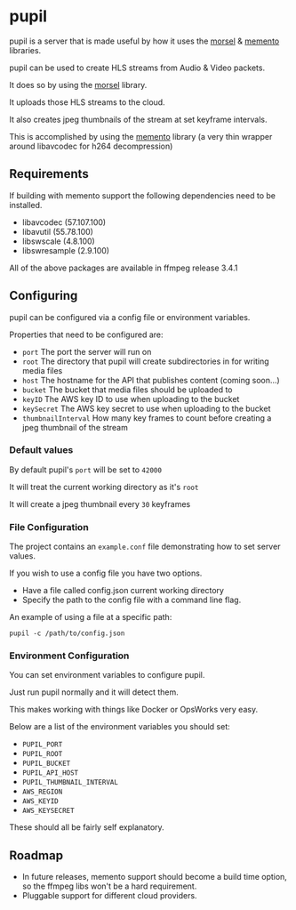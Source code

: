 # pupil

pupil is a server that is made useful by how it uses the [morsel](https://www.github.com/krad/morsel) & [memento](https://www.github.com/krad/memento) libraries.

pupil can be used to create HLS streams from Audio & Video packets.

It does so by using the [morsel](https://www.github.com/krad/morsel) library.

It uploads those HLS streams to the cloud.

It also creates jpeg thumbnails of the stream at set keyframe intervals.

This is accomplished by using the [memento](https://www.github.com/krad/memento) library (a very thin wrapper around libavcodec for h264 decompression)

## Requirements

If building with memento support the following dependencies need to be installed.

  * libavcodec (57.107.100)
  * libavutil (55.78.100)
  * libswscale (4.8.100)
  * libswresample (2.9.100)

All of the above packages are available in ffmpeg release 3.4.1

## Configuring

pupil can be configured via a config file or environment variables.

Properties that need to be configured are:

  * `port` The port the server will run on
  * `root` The directory that pupil will create subdirectories in for writing media files
  * `host` The hostname for the API that publishes content (coming soon...)
  * `bucket` The bucket that media files should be uploaded to
  * `keyID` The AWS key ID to use when uploading to the bucket
  * `keySecret` The AWS key secret to use when uploading to the bucket
  * `thumbnailInterval` How many key frames to count before creating a jpeg thumbnail of the stream

### Default values

  By default pupil's `port` will be set to `42000`

  It will treat the current working directory as it's `root`

  It will create a jpeg thumbnail every `30` keyframes

### File Configuration

  The project contains an `example.conf` file demonstrating how to set server values.

  If you wish to use a config file you have two options.

  * Have a file called config.json current working directory
  * Specify the path to the config file with a command line flag.

An example of using a file at a specific path:
```
pupil -c /path/to/config.json
```

### Environment Configuration

  You can set environment variables to configure pupil.

  Just run pupil normally and it will detect them.

  This makes working with things like Docker or OpsWorks very easy.

  Below are a list of the environment variables you should set:

   * `PUPIL_PORT`
   * `PUPIL_ROOT`
   * `PUPIL_BUCKET`
   * `PUPIL_API_HOST`
   * `PUPIL_THUMBNAIL_INTERVAL`
   * `AWS_REGION`
   * `AWS_KEYID`
   * `AWS_KEYSECRET`

These should all be fairly self explanatory.

## Roadmap

 * In future releases, memento support should become a build time option, so the ffmpeg libs won't be a hard requirement.
 * Pluggable support for different cloud providers.
